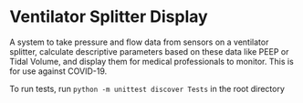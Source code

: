 Ventilator Splitter Display
===========================

A system to take pressure and flow data from sensors on a ventilator splitter, calculate descriptive parameters based on these data like PEEP or Tidal Volume, and display them for medical professionals to monitor.  This is for use against COVID-19.

To run tests, run `python -m unittest discover Tests` in the root directory